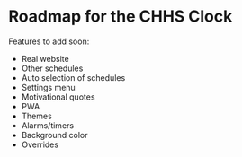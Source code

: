 # Roadmap for the CHHS Clock

Features to add soon:
- Real website
- Other schedules
- Auto selection of schedules
- Settings menu
- Motivational quotes
- PWA
- Themes
- Alarms/timers
- Background color
- Overrides
